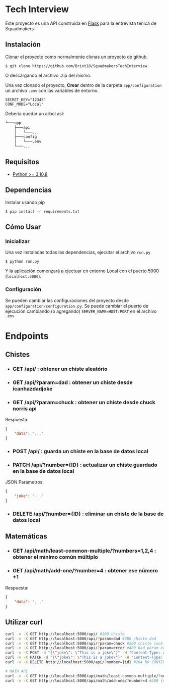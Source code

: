 # Tech Interview

Este proyecto es una API construida en [Flask](https://flask.palletsprojects.com/en/2.1.x/) para la entrevista ténica de Squadmakers


## Instalación

Clonar el proyecto como normalmente clonas un proyecto de github.

```
$ git clone https://github.com/Brixt18/SquadmakersTechInterview
```
O descargando el archivo .zip del mismo.

Una vez clonado el proyecto, **Crear** dentro de la carpeta `app/configuration` un archivo `.env` con las variables de entorno.
```
SECRET_KEY="12345"
CONF_MODE="Local"
```

Debería quedar un arbol así:
```bash
└───app
    ├───api
    │   └───...
    ├───config
    │   └───.env
    └───...
```


## Requisitos
* [Python >= 3.10.8](https://www.python.org/downloads/release/python-3108/)

## Dependencias
Instalar usando pip
```
$ pip install -r requirements.txt
```

## Cómo Usar

### Inicializar
Una vez instaladas todas las dependencias, ejecutar el archivo `run.py`
```
$ python run.py
```
Y la aplicación comenzará a ejectuar en entorno Local con el puerto 5000 (`localhost:5000`).

### Configuración
Se pueden cambiar las configuraciones del proyecto desde `app/configuration/configuration.py`.
Se puede cambiar el puerto de ejecución cambiando (o agregando) `SERVER_NAME=HOST:PORT` en el archivo `.env`


# Endpoints

## Chistes

- ### GET /api/ : obtener un chiste aleatório
- ### GET /api/?param=dad : obtener un chiste desde icanhazdadjoke
- ### GET /api/?param=chuck : obtener un chiste desde chuck norris api
Respuesta:
```json
{
    "data": "..."
}
```
- ### POST /api/ : guarda un chiste en la base de datos local
- ### PATCH /api/?number={ID} : actualizar un chiste guardado en la base de datos local
JSON Parámetros:
```json
{
    "joke": "..."
}
```
- ### DELETE /api/?number={ID} : eliminar un chiste de la base de datos local

## Matemáticas
- ### GET /api/math/least-common-multiple/?numbers=1,2,4 : obtener el mínimo común múltiplo
- ### GET /api/math/add-one/?number=4 : obtener ese número +1
Respuesta:
```json
{
    "data": "..."
}
```

## Utilizar curl
```bash
curl -v -X GET http://localhost:5000/api/ #200 chiste
curl -v -X GET http://localhost:5000/api/?param=dad #200 chiste dad
curl -v -X GET http://localhost:5000/api/?param=chuck #200 chiste cuck
curl -v -X GET http://localhost:5000/api/?param=error #400 bad param error
curl -v -X POST -d "{\"joke\": \"This is a joke\"}" -H "Content-Type: application/json" http://localhost:5000/api/ #201 Header Location: url
curl -v -X PATCH -d "{\"joke\": \"This is a joke\"}" -H "Content-Type: application/json" http://localhost:5000/api/?number={id} #204 NO CONTENT
curl -v -X DELETE http://localhost:5000/api/?number={id} #204 NO CONTENT

# MATH API
curl -v -X GET http://localhost:5000/api/math/least-common-multiple/?numbers=1,2,4 #200 {data: 4}
curl -v -X GET http://localhost:5000/api/math/add-one/?number=4 #200 {data: 5}
```